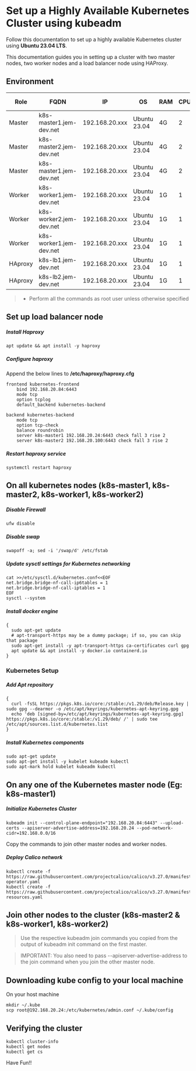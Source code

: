 # Set up a Highly Available Kubernetes Cluster using kubeadm
Follow this documentation to set up a highly available Kubernetes cluster using __Ubuntu 23.04 LTS__.

This documentation guides you in setting up a cluster with two master nodes, two worker nodes and a load balancer node using HAProxy.

## Environment
|Role|FQDN|IP|OS|RAM|CPU|API Version|
|----|----|----|----|----|----|----|
|Master|k8s-master1.jem-dev.net|192.168.20.xxx|Ubuntu 23.04|4G|2|1.19|
|Master|k8s-master2.jem-dev.net|192.168.20.xxx|Ubuntu 23.04|4G|2|1.19|
|Master|k8s-master1.jem-dev.net|192.168.20.xxx|Ubuntu 23.04|4G|2|1.19|
|Worker|k8s-worker1.jem-dev.net|192.168.20.xxx|Ubuntu 23.04|1G|1|1.19|
|Worker|k8s-worker2.jem-dev.net|192.168.20.xxx|Ubuntu 23.04|1G|1|1.19|
|Worker|k8s-worker1.jem-dev.net|192.168.20.xxx|Ubuntu 23.04|1G|1|1.19|
|HAproxy|k8s-lb1.jem-dev.net|192.168.20.xxx|Ubuntu 23.04|1G|1|
|HAproxy|k8s-lb2.jem-dev.net|192.168.20.xxx|Ubuntu 23.04|1G|1|


> * Perform all the commands as root user unless otherwise specified


## Set up load balancer node
##### Install Haproxy
```
apt update && apt install -y haproxy
```
##### Configure haproxy
Append the below lines to **/etc/haproxy/haproxy.cfg**
```
frontend kubernetes-frontend
    bind 192.168.20.84:6443
    mode tcp
    option tcplog
    default_backend kubernetes-backend

backend kubernetes-backend
    mode tcp
    option tcp-check
    balance roundrobin
    server k8s-master1 192.168.20.24:6443 check fall 3 rise 2
    server k8s-master2 192.168.20.100:6443 check fall 3 rise 2
```
##### Restart haproxy service
```
systemctl restart haproxy
```

## On all kubernetes nodes (k8s-master1, k8s-master2, k8s-worker1, k8s-worker2)
##### Disable Firewall
```
ufw disable
```
##### Disable swap
```
swapoff -a; sed -i '/swap/d' /etc/fstab
```
##### Update sysctl settings for Kubernetes networking
```
cat >>/etc/sysctl.d/kubernetes.conf<<EOF
net.bridge.bridge-nf-call-ip6tables = 1
net.bridge.bridge-nf-call-iptables = 1
EOF
sysctl --system
```
##### Install docker engine
```
{
  sudo apt-get update
  # apt-transport-https may be a dummy package; if so, you can skip that package
  sudo apt-get install -y apt-transport-https ca-certificates curl gpg
  apt update && apt install -y docker.io containerd.io
}
```
### Kubernetes Setup
##### Add Apt repository
```
{
  curl -fsSL https://pkgs.k8s.io/core:/stable:/v1.29/deb/Release.key | sudo gpg --dearmor -o /etc/apt/keyrings/kubernetes-apt-keyring.gpg
  echo 'deb [signed-by=/etc/apt/keyrings/kubernetes-apt-keyring.gpg] https://pkgs.k8s.io/core:/stable:/v1.29/deb/ /' | sudo tee /etc/apt/sources.list.d/kubernetes.list
}
```
##### Install Kubernetes components
```
sudo apt-get update
sudo apt-get install -y kubelet kubeadm kubectl
sudo apt-mark hold kubelet kubeadm kubectl
```
## On any one of the Kubernetes master node (Eg: k8s-master1)
##### Initialize Kubernetes Cluster
```
kubeadm init --control-plane-endpoint="192.168.20.84:6443" --upload-certs --apiserver-advertise-address=192.168.20.24 --pod-network-cidr=192.168.0.0/16
```
Copy the commands to join other master nodes and worker nodes.
##### Deploy Calico network
```
kubectl create -f https://raw.githubusercontent.com/projectcalico/calico/v3.27.0/manifests/tigera-operator.yaml
kubectl create -f https://raw.githubusercontent.com/projectcalico/calico/v3.27.0/manifests/custom-resources.yaml
```

## Join other nodes to the cluster (k8s-master2 & k8s-worker1, k8s-worker2)
> Use the respective kubeadm join commands you copied from the output of kubeadm init command on the first master.

> IMPORTANT: You also need to pass --apiserver-advertise-address to the join command when you join the other master node.

## Downloading kube config to your local machine
On your host machine
```
mkdir ~/.kube
scp root@192.168.20.24:/etc/kubernetes/admin.conf ~/.kube/config
```

## Verifying the cluster
```
kubectl cluster-info
kubectl get nodes
kubectl get cs
```

Have Fun!!
